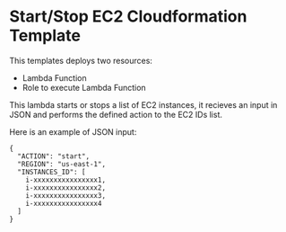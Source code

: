 # Start/Stop EC2 Cloudformation Template

This templates deploys two resources:

- Lambda Function
- Role to execute Lambda Function

This lambda starts or stops a list of EC2 instances, it recieves an input in JSON and performs the defined action to the EC2 IDs list.

Here is an example of JSON input:

```
{
  "ACTION": "start",
  "REGION": "us-east-1",
  "INSTANCES_ID": [
    i-xxxxxxxxxxxxxxxx1,
    i-xxxxxxxxxxxxxxxx2,
    i-xxxxxxxxxxxxxxxx3,
    i-xxxxxxxxxxxxxxxx4
  ]
}
``` 
